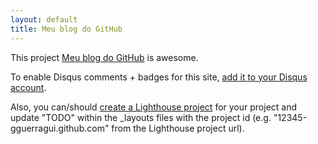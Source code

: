 ```yaml
---
layout: default
title: Meu blog do GitHub
---
```


This project <a href="http://github.com//gguerragui.github.com">Meu blog do GitHub</a> is awesome.

To enable Disqus comments + badges for this site, [add it to your Disqus account](http://disqus.com/add/).

Also, you can/should [create a Lighthouse project](http://.lighthouseapp.com/projects/new) for your project and update "TODO" within the _layouts files with the project id (e.g. "12345-gguerragui.github.com" from the Lighthouse project url).